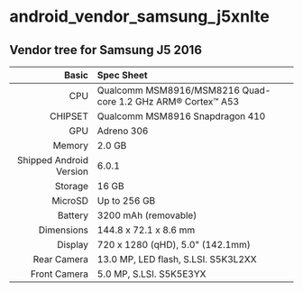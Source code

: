 # android_vendor_samsung_j5xnlte

## Vendor tree for Samsung J5 2016

Basic   | Spec Sheet
-------:|:-------------------------
CPU     | Qualcomm MSM8916/MSM8216 Quad-core 1.2 GHz ARM® Cortex™ A53
CHIPSET | Qualcomm MSM8916 Snapdragon 410
GPU     | Adreno 306
Memory  | 2.0 GB
Shipped Android Version | 6.0.1
Storage | 16 GB
MicroSD | Up to 256 GB
Battery | 3200 mAh (removable)
Dimensions | 144.8 x 72.1 x 8.6 mm
Display | 720 x 1280 (qHD), 5.0" (142.1mm)
Rear Camera  | 13.0 MP, LED flash, S.LSI. S5K3L2XX
Front Camera | 5.0 MP, S.LSI. S5K5E3YX

